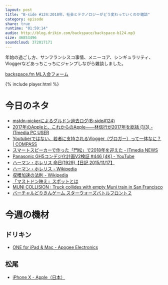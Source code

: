 ```yaml
---
layout: post
title: "B-side #124:2018年、社会とテクノロジーがどう変わっていくのか雑談"
category: episode
share: true
runtime: "01:59:14"
audio: http://blog.drikin.com/backspace/backspace-b124.mp3
size: 46853496
soundcloud: 372017171
---
```


年始の過ごし方、サンフランシスコ事情、メニーコア、シンギュラリティ、Vloggerなどあっちこっちにジャンプしながら雑談しました。

[backspace.fm ML入会フォーム](http://backspace.us11.list-manage.com/subscribe?u=09c933bd3997c1d16dbed156a&id=84b6529b91)

{% include player.html %}

# 今日のネタ

* [mstdn-pickerによるグルドン過去ログ(B-side#124)](https://rbtnn.github.io/mstdn-picker/?instance=mstdn.guru&since_id=99283908231449614&max_id=99284391351910053)
* [2017年のAppleと、これからのApple――林信行が2017年を総括 (1/3) - ITmedia PC USER](http://www.itmedia.co.jp/pcuser/articles/1712/31/news023.html)
* [Youtuberではない、若者に支持されるVlogger（ヴロガー）って一体なに？ | COMPASS](https://compass-media.tokyo/what_is_vlogger/)
* [スマートスピーカーで作った「門松」で2018年を迎えた - ITmedia NEWS](http://www.itmedia.co.jp/news/articles/1801/01/news009.html)
* [Panasonic GH5コンデジ化計画V2検証 #446 [4K] - YouTube](https://www.youtube.com/watch?v=wQtdsUshA_M)
* [ハーマン・ホレリス 命日(1929)【日記 2015/11/17】](https://www.wizforest.com/diary/151117.html;p1)
* [ハーマン・ホレリス - Wikipedia](https://ja.wikipedia.org/wiki/%E3%83%8F%E3%83%BC%E3%83%9E%E3%83%B3%E3%83%BB%E3%83%9B%E3%83%AC%E3%83%AA%E3%82%B9)
* [収穫加速の法則 - Wikipedia](https://ja.wikipedia.org/wiki/%E5%8F%8E%E7%A9%AB%E5%8A%A0%E9%80%9F%E3%81%AE%E6%B3%95%E5%89%87)
* [「マストドン映え」スポットとは](http://www.itmedia.co.jp/news/articles/1712/28/news107.html)
* [MUNI COLLISION : Truck collides with empty Muni train in San Francisco](http://sanfrancisco.cbslocal.com/video/category/spoken-word-kpixtv/3785872-muni-collision-truck-collides-with-empty-muni-train-in-san-francisco/)
* [バーチャルどりきんゲーム スターウォーズバトルフロント２](https://www.youtube.com/watch?v=2SlD87xPzOo&feature=youtu.be)


# 今週の機材

## ドリキン
* [ONE for iPad & Mac - Apogee Electronics](http://amzn.to/2DJVyyj)

## 松尾
* [iPhone X - Apple（日本）](https://www.apple.com/jp/iphone-x/)
